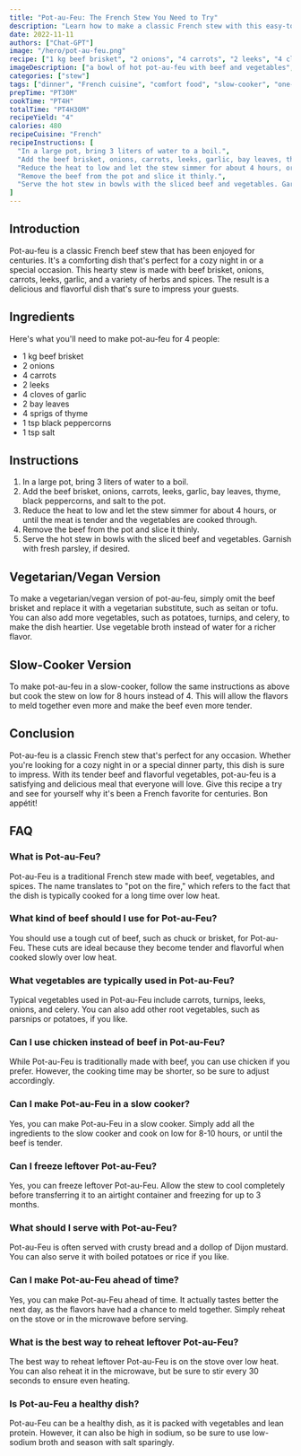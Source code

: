 ```yaml
---
title: "Pot-au-Feu: The French Stew You Need to Try"
description: "Learn how to make a classic French stew with this easy-to-follow recipe for pot-au-feu. Perfect for a cozy night in or a special occasion, this dish is sure to impress your guests."
date: 2022-11-11
authors: ["Chat-GPT"]
image: "/hero/pot-au-feu.png"
recipe: ["1 kg beef brisket", "2 onions", "4 carrots", "2 leeks", "4 cloves of garlic", "2 bay leaves", "4 sprigs of thyme", "1 tsp black peppercorns", "1 tsp salt"]
imageDescription: ["a bowl of hot pot-au-feu with beef and vegetables", "a pot-au-feu dish with steam coming out", "a plate of sliced beef and vegetables from pot-au-feu", "a close-up of the beef and vegetables in pot-au-feu"]
categories: ["stew"]
tags: ["dinner", "French cuisine", "comfort food", "slow-cooker", "one-pot meal"]
prepTime: "PT30M"
cookTime: "PT4H"
totalTime: "PT4H30M"
recipeYield: "4"
calories: 480
recipeCuisine: "French"
recipeInstructions: [
  "In a large pot, bring 3 liters of water to a boil.",
  "Add the beef brisket, onions, carrots, leeks, garlic, bay leaves, thyme, black peppercorns, and salt to the pot.",
  "Reduce the heat to low and let the stew simmer for about 4 hours, or until the meat is tender and the vegetables are cooked through.",
  "Remove the beef from the pot and slice it thinly.",
  "Serve the hot stew in bowls with the sliced beef and vegetables. Garnish with fresh parsley, if desired."
]
---
```


## Introduction

Pot-au-feu is a classic French beef stew that has been enjoyed for centuries. It's a comforting dish that's perfect for a cozy night in or a special occasion. This hearty stew is made with beef brisket, onions, carrots, leeks, garlic, and a variety of herbs and spices. The result is a delicious and flavorful dish that's sure to impress your guests.

## Ingredients

Here's what you'll need to make pot-au-feu for 4 people:

- 1 kg beef brisket
- 2 onions
- 4 carrots
- 2 leeks
- 4 cloves of garlic
- 2 bay leaves
- 4 sprigs of thyme
- 1 tsp black peppercorns
- 1 tsp salt

## Instructions

1. In a large pot, bring 3 liters of water to a boil.
2. Add the beef brisket, onions, carrots, leeks, garlic, bay leaves, thyme, black peppercorns, and salt to the pot.
3. Reduce the heat to low and let the stew simmer for about 4 hours, or until the meat is tender and the vegetables are cooked through.
4. Remove the beef from the pot and slice it thinly.
5. Serve the hot stew in bowls with the sliced beef and vegetables. Garnish with fresh parsley, if desired.

## Vegetarian/Vegan Version

To make a vegetarian/vegan version of pot-au-feu, simply omit the beef brisket and replace it with a vegetarian substitute, such as seitan or tofu. You can also add more vegetables, such as potatoes, turnips, and celery, to make the dish heartier. Use vegetable broth instead of water for a richer flavor.

## Slow-Cooker Version

To make pot-au-feu in a slow-cooker, follow the same instructions as above but cook the stew on low for 8 hours instead of 4. This will allow the flavors to meld together even more and make the beef even more tender.

## Conclusion

Pot-au-feu is a classic French stew that's perfect for any occasion. Whether you're looking for a cozy night in or a special dinner party, this dish is sure to impress. With its tender beef and flavorful vegetables, pot-au-feu is a satisfying and delicious meal that everyone will love. Give this recipe a try and see for yourself why it's been a French favorite for centuries. Bon appétit!

## FAQ

### What is Pot-au-Feu?

Pot-au-Feu is a traditional French stew made with beef, vegetables, and spices. The name translates to "pot on the fire," which refers to the fact that the dish is typically cooked for a long time over low heat.

### What kind of beef should I use for Pot-au-Feu?

You should use a tough cut of beef, such as chuck or brisket, for Pot-au-Feu. These cuts are ideal because they become tender and flavorful when cooked slowly over low heat.

### What vegetables are typically used in Pot-au-Feu?

Typical vegetables used in Pot-au-Feu include carrots, turnips, leeks, onions, and celery. You can also add other root vegetables, such as parsnips or potatoes, if you like.

### Can I use chicken instead of beef in Pot-au-Feu?

While Pot-au-Feu is traditionally made with beef, you can use chicken if you prefer. However, the cooking time may be shorter, so be sure to adjust accordingly.

### Can I make Pot-au-Feu in a slow cooker?

Yes, you can make Pot-au-Feu in a slow cooker. Simply add all the ingredients to the slow cooker and cook on low for 8-10 hours, or until the beef is tender.

### Can I freeze leftover Pot-au-Feu?

Yes, you can freeze leftover Pot-au-Feu. Allow the stew to cool completely before transferring it to an airtight container and freezing for up to 3 months.

### What should I serve with Pot-au-Feu?

Pot-au-Feu is often served with crusty bread and a dollop of Dijon mustard. You can also serve it with boiled potatoes or rice if you like.

### Can I make Pot-au-Feu ahead of time?

Yes, you can make Pot-au-Feu ahead of time. It actually tastes better the next day, as the flavors have had a chance to meld together. Simply reheat on the stove or in the microwave before serving.

### What is the best way to reheat leftover Pot-au-Feu?

The best way to reheat leftover Pot-au-Feu is on the stove over low heat. You can also reheat it in the microwave, but be sure to stir every 30 seconds to ensure even heating.

### Is Pot-au-Feu a healthy dish?

Pot-au-Feu can be a healthy dish, as it is packed with vegetables and lean protein. However, it can also be high in sodium, so be sure to use low-sodium broth and season with salt sparingly.